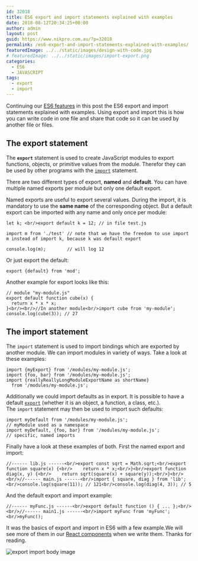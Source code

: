 ```yaml
---
id: 32018
title: ES6 export and import statements explained with examples
date: 2018-08-12T20:34:25+00:00
author: admin
layout: post
guid: https://www.nikpro.com.au/?p=32018
permalink: /es6-export-and-import-statements-explained-with-examples/
featuredImage: ../../static/images/design-with-code.jpg
# featuredImage: ../../static/images/import-export.png
categories:
  - ES6
  - JAVASCRIPT
tags:
  - export
  - import
---
```

Continuing our [ES6 features](https://www.nikpro.com.au/all-you-need-to-know-about-arrow-functions-in-javascript/) in this post the ES6 export and import statements explained with examples. Using export and import this is how you can write code in one file and share that code so it can be used by another file or files.

## The export statement

The **`export`** statement is used to create JavaScript modules to export functions, objects, or primitive values from the module. Therefor they can be used by other programs with the [`import`](https://developer.mozilla.org/en-US/docs/Web/JavaScript/Reference/Statements/import) statement.

There are two different types of export, **named** and **default**. You can have multiple named exports per module but only one default export.

Named exports are useful to export several values. During the import, it is mandatory to use the **same name** of the corresponding object. But a default export can be imported with any name and only once per module:


```
let k; <br/>export default k = 12; // in file test.js

import m from './test' // note that we have the freedom to use import m instead of import k, because k was default export

console.log(m);        // will log 12
```


Or just export the default:


```
export {default} from 'mod';

```


Another example for export looks like this:


```
// module "my-module.js"
export default function cube(x) {
  return x * x * x;
}<br/><br/>//In another module<br/>import cube from 'my-module';
console.log(cube(3)); // 27
```


## The import statement

The `import` statement is used to import bindings which are exported by another module. We can import modules in variety of ways. Take a look at these examples:


```
import {myExport} from '/modules/my-module.js';
import {foo, bar} from '/modules/my-module.js';
import {reallyReallyLongModuleExportName as shortName}
  from '/modules/my-module.js';
```


Additionally we could import defaults as in export. It is possible to have a default [`export`](https://developer.mozilla.org/en-US/docs/Web/JavaScript/Reference/Statements/export) (whether it is an object, a function, a class, etc.). The `import` statement may then be used to import such defaults:

```
import myDefault from '/modules/my-module.js';
// myModule used as a namespace
import myDefault, {foo, bar} from '/modules/my-module.js';
// specific, named imports
```


Finally have a look at these examples of both. First the named export and import:


```
//------ lib.js ------<br/>export const sqrt = Math.sqrt;<br/>export function square(x) {<br/>    return x * x;<br/>}<br/>export function diag(x, y) {<br/>    return sqrt(square(x) + square(y));<br/>}<br/><br/>//------ main.js ------<br/>import { square, diag } from 'lib';<br/>console.log(square(11)); // 121<br/>console.log(diag(4, 3)); // 5
```


And the default export and import example:


```
//------ myFunc.js ------<br/>export default function () { ... };<br/><br/>//------ main1.js ------<br/>import myFunc from 'myFunc';<br/>myFunc();
```


It was the basics of export and import in ES6 with a few example.We will see more of them in our [React components](https://www.nikpro.com.au/react-component-building-blocks-simple-explanation-part-1/) when we write them. Thanks for reading.


<img src="https://www.nikpro.com.auimport-export-image.jpeg" alt="export import body image" class="wp-image-32019" srcset="https://testgatsby.localimport-export-image.jpeg 1276w, https://testgatsby.localimport-export-image-300x160.jpeg 300w, https://testgatsby.localimport-export-image-768x410.jpeg 768w, https://testgatsby.localimport-export-image-1024x547.jpeg 1024w" sizes="(max-width: 1276px) 100vw, 1276px" /> 
